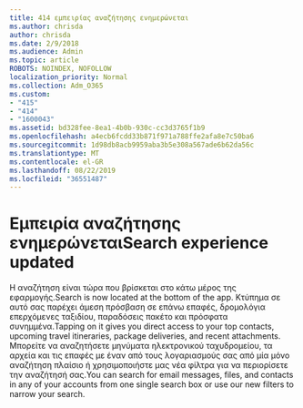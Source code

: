 ```yaml
---
title: 414 εμπειρίας αναζήτησης ενημερώνεται
ms.author: chrisda
author: chrisda
ms.date: 2/9/2018
ms.audience: Admin
ms.topic: article
ROBOTS: NOINDEX, NOFOLLOW
localization_priority: Normal
ms.collection: Adm_O365
ms.custom:
- "415"
- "414"
- "1600043"
ms.assetid: bd328fee-8ea1-4b0b-930c-cc3d3765f1b9
ms.openlocfilehash: a4ecb6fcdd33b871f971a788ffe2afa8e7c50ba6
ms.sourcegitcommit: 1d98db8acb9959aba3b5e308a567ade6b62da56c
ms.translationtype: MT
ms.contentlocale: el-GR
ms.lasthandoff: 08/22/2019
ms.locfileid: "36551487"
---
```

# <a name="search-experience-updated"></a><span data-ttu-id="9f41f-102">Εμπειρία αναζήτησης ενημερώνεται</span><span class="sxs-lookup"><span data-stu-id="9f41f-102">Search experience updated</span></span>

<span data-ttu-id="9f41f-103">Η αναζήτηση είναι τώρα που βρίσκεται στο κάτω μέρος της εφαρμογής.</span><span class="sxs-lookup"><span data-stu-id="9f41f-103">Search is now located at the bottom of the app.</span></span> <span data-ttu-id="9f41f-104">Κτύπημα σε αυτό σας παρέχει άμεση πρόσβαση σε επάνω επαφές, δρομολόγια επερχόμενες ταξιδίου, παραδόσεις πακέτο και πρόσφατα συνημμένα.</span><span class="sxs-lookup"><span data-stu-id="9f41f-104">Tapping on it gives you direct access to your top contacts, upcoming travel itineraries, package deliveries, and recent attachments.</span></span> <span data-ttu-id="9f41f-105">Μπορείτε να αναζητήσετε μηνύματα ηλεκτρονικού ταχυδρομείου, τα αρχεία και τις επαφές με έναν από τους λογαριασμούς σας από μία μόνο αναζήτηση πλαίσιο ή χρησιμοποιήστε μας νέα φίλτρα για να περιορίσετε την αναζήτησή σας.</span><span class="sxs-lookup"><span data-stu-id="9f41f-105">You can search for email messages, files, and contacts in any of your accounts from one single search box or use our new filters to narrow your search.</span></span>
